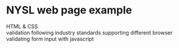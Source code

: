 # NYSL web page example 
HTML & CSS <br>
validation following industry standards
supporting different browser
validating form input with javascript

